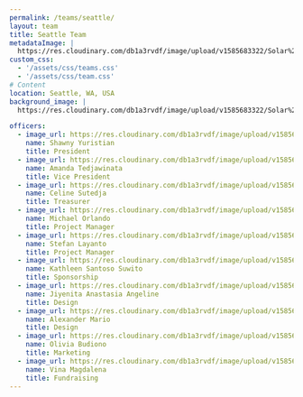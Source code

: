 ```yaml
---
permalink: /teams/seattle/
layout: team
title: Seattle Team
metadataImage: |
  https://res.cloudinary.com/db1a3rvdf/image/upload/v1585683322/Solar%20Chapter%20Website/teams_page/seattle/FALL_19_TEAM_PHOTO/seattle_team_q9wlia.jpg
custom_css:
  - '/assets/css/teams.css'
  - '/assets/css/team.css'
# Content
location: Seattle, WA, USA
background_image: |
  https://res.cloudinary.com/db1a3rvdf/image/upload/v1585683322/Solar%20Chapter%20Website/teams_page/seattle/FALL_19_TEAM_PHOTO/seattle_team_q9wlia.jpg

officers:
  - image_url: https://res.cloudinary.com/db1a3rvdf/image/upload/v1585683320/Solar%20Chapter%20Website/teams_page/seattle/FALL_19_TEAM_PHOTO/Shawny_Yuristian_ixhcqx.png
    name: Shawny Yuristian
    title: President
  - image_url: https://res.cloudinary.com/db1a3rvdf/image/upload/v1585683321/Solar%20Chapter%20Website/teams_page/seattle/FALL_19_TEAM_PHOTO/Amanda_Tedjawinata_q91tob.png
    name: Amanda Tedjawinata
    title: Vice President
  - image_url: https://res.cloudinary.com/db1a3rvdf/image/upload/v1585683321/Solar%20Chapter%20Website/teams_page/seattle/FALL_19_TEAM_PHOTO/Celine_Sutedja_jl0loa.png
    name: Celine Sutedja
    title: Treasurer
  - image_url: https://res.cloudinary.com/db1a3rvdf/image/upload/v1585683323/Solar%20Chapter%20Website/teams_page/seattle/FALL_19_TEAM_PHOTO/Michael_Orlando_j5szth.png
    name: Michael Orlando
    title: Project Manager
  - image_url: https://res.cloudinary.com/db1a3rvdf/image/upload/v1585683321/Solar%20Chapter%20Website/teams_page/seattle/FALL_19_TEAM_PHOTO/Stefan_Layanto_povhx4.png
    name: Stefan Layanto
    title: Project Manager
  - image_url: https://res.cloudinary.com/db1a3rvdf/image/upload/v1585683321/Solar%20Chapter%20Website/teams_page/seattle/FALL_19_TEAM_PHOTO/Kathleen_Santoso_Suwito_q89nmv.png
    name: Kathleen Santoso Suwito
    title: Sponsorship
  - image_url: https://res.cloudinary.com/db1a3rvdf/image/upload/v1585683322/Solar%20Chapter%20Website/teams_page/seattle/FALL_19_TEAM_PHOTO/Jiyenita_Anastasia_Angeline_qx5fse.png
    name: Jiyenita Anastasia Angeline
    title: Design
  - image_url: https://res.cloudinary.com/db1a3rvdf/image/upload/v1585683320/Solar%20Chapter%20Website/teams_page/seattle/FALL_19_TEAM_PHOTO/Alexander_Mario_av0klj.png
    name: Alexander Mario
    title: Design
  - image_url: https://res.cloudinary.com/db1a3rvdf/image/upload/v1585683320/Solar%20Chapter%20Website/teams_page/seattle/FALL_19_TEAM_PHOTO/Olivia_Budiono_milrjj.png
    name: Olivia Budiono
    title: Marketing
  - image_url: https://res.cloudinary.com/db1a3rvdf/image/upload/v1585683321/Solar%20Chapter%20Website/teams_page/seattle/FALL_19_TEAM_PHOTO/Vina_Magdalena_tdv3rp.png
    name: Vina Magdalena
    title: Fundraising
---
```

